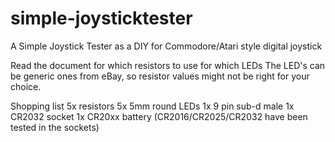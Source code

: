 # simple-joysticktester
A Simple Joystick Tester as a DIY for Commodore/Atari style digital joystick

Read the document for which resistors to use for which LEDs
The LED's can be generic ones from eBay, so resistor values might not be right for your choice.

Shopping list
5x resistors
5x 5mm round LEDs
1x 9 pin sub-d male
1x CR2032 socket
1x CR20xx battery (CR2016/CR2025/CR2032 have been tested in the sockets)
